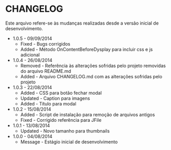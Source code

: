 CHANGELOG
=============

Este arquivo refere-se às mudanças realizadas desde a versão inicial de desenvolvimento.

* 1.0.5 - 09/09/2014
  * Fixed - Bugs corrigidos
  * Added - Método OnContentBeforeDysplay para incluir css e js adicional
* 1.0.4 - 26/08/2014
  * Removed - Referência às alterações sofridas pelo projeto removidas do arquivo README.md
  * Added - Arquivo CHANGELOG.md com as alterações sofridas pelo projeto
* 1.0.3 - 22/08/2014
  * Added - CSS para botão fechar modal
  * Updated - Caption para imagens
  * Added - Título para modal
* 1.0.2 - 15/08/2014
  * Added - Script de instalação para remoção de arquivos antigos
  * Fixed - Corrigido referência para JFile
* 1.0.1 - 13/08/2014
  * Updated - Novo tamanho para thumbnails
* 1.0.0 - 04/08/2014
  * Message - Estágio inicial de desenvolvimento